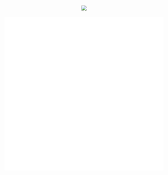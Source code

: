 <div align="center">
  <br/>
  <img src="https://komarev.com/ghpvc/?username=Deci8BelioS&color=dc143c&style=for-the-badge" />
  <br/>
  <br/>
  <img src="https://github.com/Deci8BelioS/Deci8BelioS/blob/main/github-metrics.svg"/>
  <br/>
</div>
